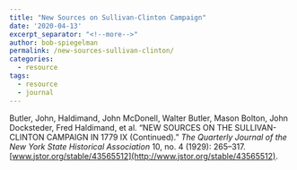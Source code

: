 ```yaml
---
title: "New Sources on Sullivan-Clinton Campaign"
date: '2020-04-13'
excerpt_separator: "<!--more-->"
author: bob-spiegelman
permalink: /new-sources-sullivan-clinton/
categories:  
  - resource
tags:
  - resource
  - journal
---
```


Butler, John, Haldimand, John McDonell, Walter Butler, Mason Bolton, John Docksteder, Fred Haldimand, et al. “NEW SOURCES ON THE SULLIVAN-CLINTON CAMPAIGN IN 1779 IX (Continued).” _The Quarterly Journal of the New York State Historical Association_ 10, no. 4 (1929): 265–317. [www.jstor.org/stable/43565512](http://www.jstor.org/stable/43565512).
